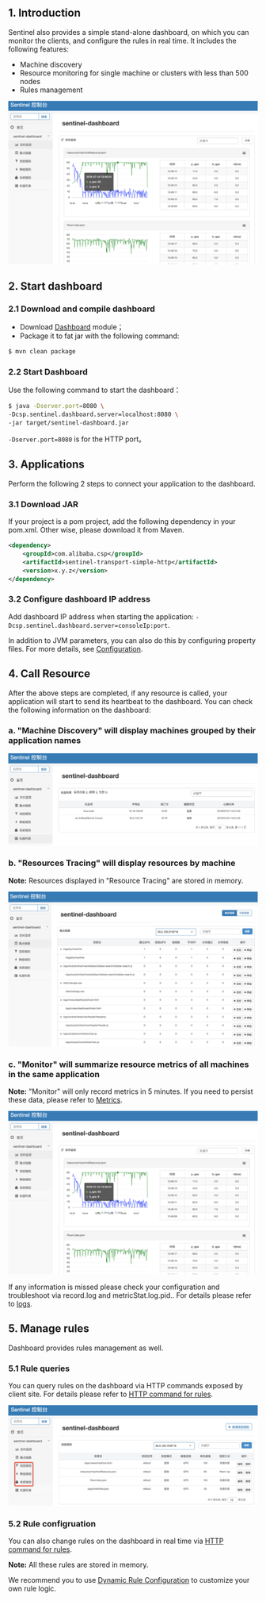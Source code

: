 ## 1. Introduction
Sentinel also provides a simple stand-alone dashboard, on which you can monitor the clients, and configure the rules in real time. It includes the following features:
* Machine discovery
* Resource monitoring for single machine or clusters with less than 500 nodes
* Rules management

![Dashboard](./image/dashboard.png)

## 2. Start dashboard
### 2.1 Download and compile dashboard
- Download [Dashboard](https://github.com/alibaba/Sentinel/tree/master/sentinel-dashboard) module；
- Package it to fat jar with the following command:
```bash
$ mvn clean package
```
### 2.2 Start Dashboard
Use the following command to start the dashboard：

```bash
$ java -Dserver.port=8080 \
-Dcsp.sentinel.dashboard.server=localhost:8080 \
-jar target/sentinel-dashboard.jar
```
`-Dserver.port=8080` is for the HTTP port。

## 3. Applications
Perform the following 2 steps to connect your application to the dashboard. 

### 3.1 Download JAR
If your project is a pom project, add the following dependency in your pom.xml. Other wise, please download it from Maven.
```xml
<dependency>
    <groupId>com.alibaba.csp</groupId>
    <artifactId>sentinel-transport-simple-http</artifactId>
    <version>x.y.z</version>
</dependency>
```

### 3.2 Configure dashboard IP address

Add dashboard IP address when starting the application: `-Dcsp.sentinel.dashboard.server=consoleIp:port`.

In addition to JVM parameters, you can also do this by configuring property files. For more details, see [Configuration](https://github.com/alibaba/Sentinel/wiki/%E5%90%AF%E5%8A%A8%E9%85%8D%E7%BD%AE%E9%A1%B9).

## 4. Call Resource
After the above steps are completed, if any resource is called, your application will start to send its heartbeat to the dashboard. You can check the following information on the dashboard:

### a. "Machine Discovery" will display machines grouped by their application names

![machinediscover](./image/machinediscover.png)

### b. "Resources Tracing" will display resources by machine

**Note:** Resources displayed in "Resource Tracing" are stored in memory.

![resourceTree](./image/resourceTree.png)

### c. "Monitor" will summarize resource metrics of all machines in the same application

**Note:** "Monitor" will only record metrics in 5 minutes. If you need to persist these data, please refer to [Metrics](https://github.com/alibaba/Sentinel/wiki/Metrics#history-resource-metrics).

![Dashboard](./image/dashboard.png)

If any information is missed please check your configuration and troubleshoot via record.log and metricStat.log.pid<Pid No>.<Date>. For details please refer to [logs](https://github.com/alibaba/Sentinel/wiki/Logs).

## 5. Manage rules
Dashboard provides rules management as well.

### 5.1 Rule queries

You can query rules on the dashboard via HTTP commands exposed by client site. For details please refer to
 [HTTP command for rules](https://github.com/alibaba/Sentinel/wiki/How-to-Use#http-commands-for-rules).

![rules](./image/rules.png)

### 5.2 Rule configruation

You can also change rules on the dashboard in real time via [HTTP command for rules](https://github.com/alibaba/Sentinel/wiki/How-to-Use#http-commands-for-rules).

**Note:** All these rules are stored in memory.

We recommend you to use [Dynamic Rule Configuration](https://github.com/alibaba/Sentinel/wiki/Dynamic-Rule-Configuration) to customize your own rule logic.
